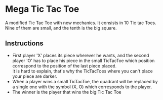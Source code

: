 # Mega Tic Tac Toe
A modified Tic Tac Toe with new mechanics. It consists in 10 Tic tac Toes. Nine of them are small, and the tenth is the big square.

## Instructions
- First player 'X' places its piece wherever he wants, and the second player 'O' has to place his piece in the small TicTacToe which position correspond to the position of the last piece placed. <br />
It is hard to explain, that's why the TicTacToes where you can't place your piece are darker.<br />
- When a player wins a small TicTacToe, the quadrant will be replaced by a single one with the symbol (X, O) which corresponds to the player.<br />
- The winner is the player that wins the big Tic Tac Toe
